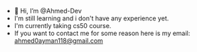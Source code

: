 - 👋 Hi, I’m @Ahmed-Dev
- I'm still learning and i don't have any experience yet.
- I'm currently taking cs50 course.
- If you want to contact me for some reason here is my email: ahmed0ayman118@gmail.com
